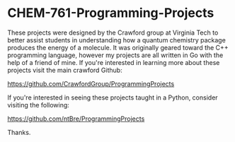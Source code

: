 # CHEM-761-Programming-Projects

These projects were designed by the Crawford group at Virginia Tech to better assist students in understanding how a quantum chemistry package produces the energy
of a molecule. It was originally geared toward the C++ programming language, however my projects are all written in Go with the help of a friend of mine. If you're
interested in learning more about these projects visit the main crawford Github:

https://github.com/CrawfordGroup/ProgrammingProjects

If you're interested in seeing these projects taught in a Python, consider visiting the following:

https://github.com/ntBre/ProgrammingProjects

Thanks.
